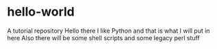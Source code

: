 # hello-world
A tutorial repository
Hello there I like Python and that is what I will put in here
Also there will be some shell scripts and some legacy perl stuff
